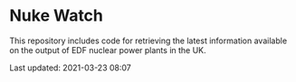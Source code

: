 # Nuke Watch

This repository includes code for retrieving the latest information available on the output of EDF nuclear power plants in the UK.

Last updated: 2021-03-23 08:07